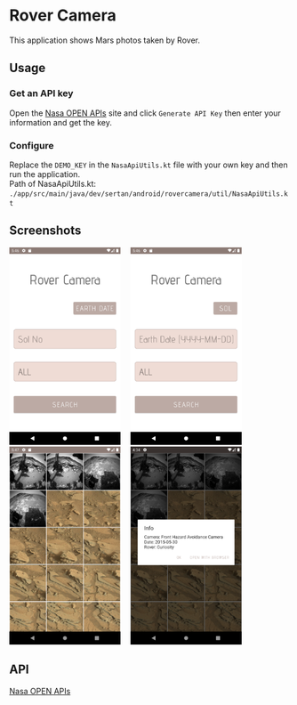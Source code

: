 # Rover Camera
This application shows Mars photos taken by Rover.

## Usage
### Get an API key 
Open the <a href="https://api.nasa.gov/" target="_blank">Nasa OPEN APIs</a> site and click `Generate API Key` then enter your information and get the key.
### Configure
Replace the `DEMO_KEY` in the `NasaApiUtils.kt` file with your own key and then run the application.</br>
Path of NasaApiUtils.kt: `./app/src/main/java/dev/sertan/android/rovercamera/util/NasaApiUtils.kt`
## Screenshots
<img src="https://raw.githubusercontent.com/scnplt/rover-camera/master/screenshots/search-1.png" width=200>&emsp;
<img src="https://raw.githubusercontent.com/scnplt/rover-camera/master/screenshots/search-2.png" width=200>&emsp;
<img src="https://raw.githubusercontent.com/scnplt/rover-camera/master/screenshots/result.png" width=200>&emsp;
<img src="https://raw.githubusercontent.com/scnplt/rover-camera/master/screenshots/info.png" width=200>

## API
<a href="https://api.nasa.gov/" target="_blank">Nasa OPEN APIs</a>
